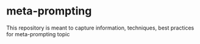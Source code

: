 # meta-prompting
This repository is meant to capture information, techniques, best practices for meta-prompting topic
